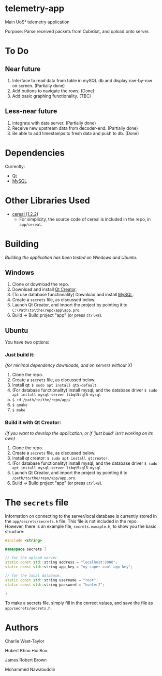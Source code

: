 # telemetry-app

Main UoS³ telemetry application

Purpose: Parse received packets from CubeSat, and upload onto server.

# To Do

## Near future

1. Interface to read data from table in mySQL db and display row-by-row on screen. (Partially done)
2. Add buttons to navigate the rows. (Done)
3. Add basic graphing functionality. (TBC)

## Less-near future

1. Integrate with data server. (Partially done)
2. Receive new upstream data from decoder-end. (Partially done)
3. Be able to add timestamps to fresh data and push to db. (Done)

# Dependencies

Currently:

* [Qt](https://www.qt.io)
* [MySQL](https://www.mysql.com/)

# Other Libraries Used

* [cereal (1.2.2)](https://uscilab.github.io/cereal)
	* For simplicity, the source code of cereal is included in the repo, in `app/cereal`.

# Building

*Building the application has been tested on Windows and Ubuntu.*

## Windows

1. Clone or download the repo.
2. Download and install [Qt Creator](https://www.qt.io/).
3. (To use database functionality) Download and install [MySQL](https://www.mysql.com/).
4. Create a `secrets` file, as discussed below.
5. Launch Qt Creator, and import the project by pointing it to `C:\Path\to\the\repo\app\app.pro`.
6. Build -> Build project "app" (or press `Ctrl+B`).

## Ubuntu

You have two options:

### Just build it:

*(for minimal dependency downloads, and on servers without X)*

1. Clone the repo.
2. Create a `secrets` file, as discussed below.
3. Install qt: `$ sudo apt install qt5-default`.
4. (For database functionality) install mysql, and the database driver `$ sudo apt install mysql-server libqt5sql5-mysql`
5. `$ cd /path/to/the/repo/app/`
6. `$ qmake`
7. `$ make`

### Build it with Qt Creator:

*(if you want to develop the application, or if 'just build' isn't working on its own)*

1. Clone the repo.
2. Create a `secrets` file, as discussed below.
3. Install qt creator: `$ sudo apt install qtcreator`.
4. (For database functionality) install mysql, and the database driver `$ sudo apt install mysql-server libqt5sql5-mysql`
5. Launch Qt Creator, and import the project by pointing it to `/path/to/the/repo/app/app.pro`.
6. Build -> Build project "app" (or press `Ctrl+B`).

# The `secrets` file

Information on connecting to the server/local database is currently stored in
the `app/secrets/secrets.h` file. This file is not included in the repo.
However, there is an example file, `secrets.exmaple.h`, to show you the basic
structure:

```cpp
#include <string>

namespace secrets {

// for the upload server.
static const std::string address = "localhost:8080";
static const std::string app_key = "my super cool app key";

// for the local database.
static const std::string username = "root";
static const std::string password = "hunter2";

}
```

To make a secrets file, simply fill in the correct values, and save the file as
`app/secrets/secrets.h`.

# Authors

Charlie West-Taylor

Hubert Khoo Hui Boo

James Robert Brown

Mohammed Nawabuddin